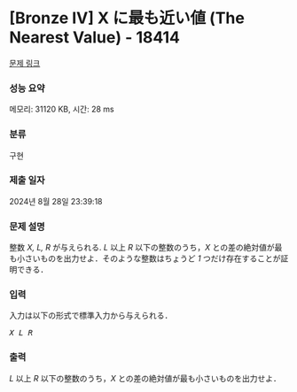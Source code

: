 # [Bronze IV] X に最も近い値 (The Nearest Value) - 18414 

[문제 링크](https://www.acmicpc.net/problem/18414) 

### 성능 요약

메모리: 31120 KB, 시간: 28 ms

### 분류

구현

### 제출 일자

2024년 8월 28일 23:39:18

### 문제 설명

<p>整数 <var>X, L, R</var> が与えられる. <var>L</var> 以上 <var>R</var> 以下の整数のうち，<var>X</var> との差の絶対値が最も小さいものを出力せよ．そのような整数はちょうど <var>1</var> つだけ存在することが証明できる．</p>

### 입력 

 <p>入力は以下の形式で標準入力から与えられる．</p>

<pre><var>X</var> <var>L</var> <var>R</var></pre>

### 출력 

 <p><var>L</var> 以上 <var>R</var> 以下の整数のうち，<var>X</var> との差の絶対値が最も小さいものを出力せよ．</p>

